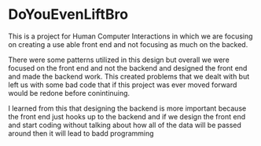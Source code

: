DoYouEvenLiftBro
================

This is a project for Human Computer Interactions in which we are focusing on creating a use able front end and not focusing as much on the backed.

There were some patterns utilized in this design but overall we were focused on the front end and not the backend and designed the front end and made the backend work. This created problems that we dealt with but left us with some bad code that if this project was ever moved forward would be redone before conintinuing. 

I learned from this that designing the backend is more important because the front end just hooks up to the backend and if we design the front end and start coding without talking about how all of the data will be passed around then it will lead to badd programming
